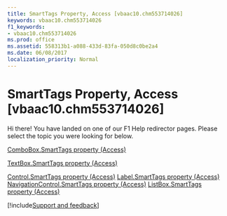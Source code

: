 ```yaml
---
title: SmartTags Property, Access [vbaac10.chm553714026]
keywords: vbaac10.chm553714026
f1_keywords:
- vbaac10.chm553714026
ms.prod: office
ms.assetid: 558313b1-a088-433d-83fa-050d8c0be2a4
ms.date: 06/08/2017
localization_priority: Normal
---
```



# SmartTags Property, Access [vbaac10.chm553714026]

Hi there! You have landed on one of our F1 Help redirector pages. Please select the topic you were looking for below.

[ComboBox.SmartTags property (Access)](https://msdn.microsoft.com/library/b86a8460-48c6-92ad-602b-1d736bb2c38c%28Office.15%29.aspx)

[TextBox.SmartTags property (Access)](https://msdn.microsoft.com/library/200175d1-78a2-3036-72ba-4a85dfc21864%28Office.15%29.aspx)

[Control.SmartTags property (Access)](https://msdn.microsoft.com/library/2f8b1435-31d4-4388-614c-4f26544eed7c%28Office.15%29.aspx)
[Label.SmartTags property (Access)](https://msdn.microsoft.com/library/1c31246b-870d-2d73-1737-829cbd67baba%28Office.15%29.aspx)
[NavigationControl.SmartTags property (Access)](https://msdn.microsoft.com/library/e4c3553a-7ce3-291e-b83a-c88e20685b4d%28Office.15%29.aspx)
[ListBox.SmartTags property (Access)](https://msdn.microsoft.com/library/1f35ca6b-fde1-6dc8-4b1b-f3089eee9204%28Office.15%29.aspx)

[!include[Support and feedback](~/includes/feedback-boilerplate.md)]